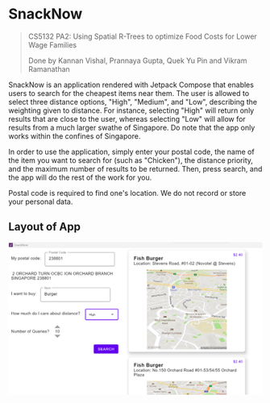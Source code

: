 # SnackNow
> CS5132 PA2: Using Spatial R-Trees to optimize Food Costs for Lower Wage Families
>
> Done by Kannan Vishal, Prannaya Gupta, Quek Yu Pin and Vikram Ramanathan

SnackNow is an application rendered with Jetpack Compose that enables users to search for the cheapest items near them. The user is allowed to select three distance options, "High", "Medium", and "Low", describing the weighting given to distance. For instance, selecting "High" will return only results that are close to the user, whereas selecting "Low" will allow for results from a much larger swathe of Singapore. Do note that the app only works within the confines of Singapore.

In order to use the application, simply enter your postal code, the name of the item you want to search for (such as "Chicken"), the distance priority, and the maximum number of results to be returned. Then, press search, and the app will do the rest of the work for you.

Postal code is required to find one's location. We do not record or store your personal data.

## Layout of App

![](img/pa2appImg.png)
